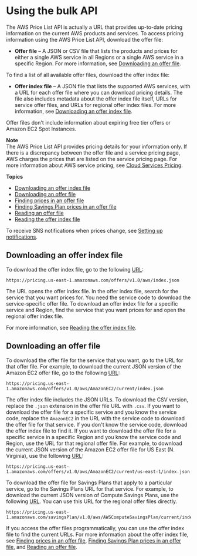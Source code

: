 # Using the bulk API<a name="using-ppslong"></a>

The AWS Price List API is actually a URL that provides up\-to\-date pricing information on the current AWS products and services\. To access pricing information using the AWS Price List API, download the offer file:
+ **Offer file** – A JSON or CSV file that lists the products and prices for either a single AWS service in all Regions or a single AWS service in a specific Region\. For more information, see [Downloading an offer file](#download-offers)\.

To find a list of all available offer files, download the offer index file:
+ **Offer index file** – A JSON file that lists the supported AWS services, with a URL for each offer file where you can download pricing details\. The file also includes metadata about the offer index file itself, URLs for service offer files, and URLs for regional offer index files\. For more information, see [Downloading an offer index file](#download-the-offer-index)\.

Offer files don't include information about expiring free tier offers or Amazon EC2 Spot Instances\. 

**Note**  
The AWS Price List API provides pricing details for your information only\. If there is a discrepancy between the offer file and a service pricing page, AWS charges the prices that are listed on the service pricing page\. For more information about AWS service pricing, see [Cloud Services Pricing](https://aws.amazon.com/pricing/services/)\.

**Topics**
+ [Downloading an offer index file](#download-the-offer-index)
+ [Downloading an offer file](#download-offers)
+ [Finding prices in an offer file](procedures.md)
+ [Finding Savings Plan prices in an offer file](sp-offer-file.md)
+ [Reading an offer file](reading-an-offer.md)
+ [Reading the offer index file](reading-the-offer-index.md)

To receive SNS notifications when prices change, see [Setting up notifications](price-notification.md)\.

## Downloading an offer index file<a name="download-the-offer-index"></a>

To download the offer index file, go to the following [URL](https://pricing.us-east-1.amazonaws.com/offers/v1.0/aws/index.json):

```
https://pricing.us-east-1.amazonaws.com/offers/v1.0/aws/index.json
```

The URL opens the offer index file\. In the offer index file, search for the service that you want prices for\. You need the service code to download the service\-specific offer file\. To download an offer index file for a specific service and Region, find the service that you want prices for and open the regional offer index file\.

For more information, see [Reading the offer index file](reading-the-offer-index.md)\.

## Downloading an offer file<a name="download-offers"></a>

To download the offer file for the service that you want, go to the URL for that offer file\. For example, to download the current JSON version of the Amazon EC2 offer file, go to the following [URL](https://pricing.us-east-1.amazonaws.com/offers/v1.0/aws/AmazonEC2/current/index.json):

```
https://pricing.us-east-1.amazonaws.com/offers/v1.0/aws/AmazonEC2/current/index.json
```

The offer index file includes the JSON URLs\. To download the CSV version, replace the `.json` extension in the offer file URL with `.csv`\. If you want to download the offer file for a specific service and you know the service code, replace the `AmazonEC2` in the URL with the service code to download the offer file for that service\. If you don't know the service code, download the offer index file to find it\. If you want to download the offer file for a specific service in a specific Region and you know the service code and Region, use the URL for that regional offer file\. For example, to download the current JSON version of the Amazon EC2 offer file for US East \(N\. Virginia\), use the following [URL](https://pricing.us-east-1.amazonaws.com/offers/v1.0/aws/AmazonEC2/current/us-east-1/index.json):

```
https://pricing.us-east-1.amazonaws.com/offers/v1.0/aws/AmazonEC2/current/us-east-1/index.json
```

To download the offer file for Savings Plans that apply to a particular service, go to the Savings Plans URL for that service\. For example, to download the current JSON version of Compute Savings Plans, use the following [URL](https://pricing.us-east-1.amazonaws.com/savingsPlan/v1.0/aws/AWSComputeSavingsPlan/current/index.json)\. You can use this URL for the regional offer files directly\.

```
https://pricing.us-east-1.amazonaws.com/savingsPlan/v1.0/aws/AWSComputeSavingsPlan/current/index.json
```

If you access the offer files programmatically, you can use the offer index file to find the current URLs\. For more information about the offer index file, see [Finding prices in an offer file](procedures.md), [Finding Savings Plan prices in an offer file](sp-offer-file.md), and [Reading an offer file](reading-an-offer.md)\.
